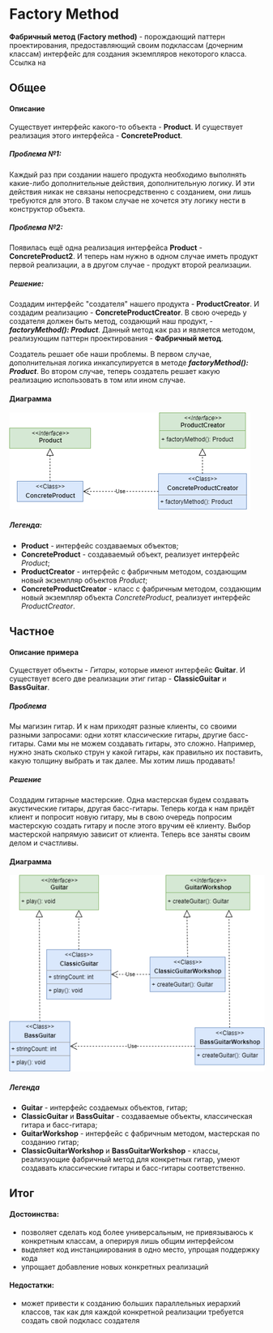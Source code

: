 # Factory Method

**Фабричный метод (Factory method)** - порождающий паттерн проектирования, предоставляющий своим подклассам (дочерним классам) интерфейс для создания экземпляров некоторого класса.  
Ссылка на 

## Общее

#### Описание
Существует интерфейс какого-то объекта - **Product**. И существует реализация этого интерфейса - **ConcreteProduct**. 
##### Проблема №1:
Каждый раз при создании нашего продукта необходимо выполнять какие-либо дополнительные действия, дополнительную логику. И эти действия никак не связаны непосредственно с созданием, они лишь требуются для этого. В таком случае не хочется эту логику нести в конструктор объекта. 
##### Проблема №2:
Появилась ещё одна реализация интерфейса **Product** - **ConcreteProduct2**. И теперь нам нужно в одном случае иметь продукт первой реализации, а в другом случае - продукт второй реализации.
##### Решение:
Создадим интерфейс "создателя" нашего продукта - **ProductCreator**. И создадим реализацию - **ConcreteProductCreator**. 
В свою очередь у создателя должен быть метод, создающий наш продукт, - **_factoryMethod(): Product_**.
Данный метод как раз и является методом, реализующим паттерн проектирования - **Фабричный метод**.

Создатель решает обе наши проблемы. В первом случае, дополнительная логика инкапсулируется в методе **_factoryMethod(): Product_**. Во втором случае, теперь создатель решает какую реализацию использовать в том или ином случае. 


#### Диаграмма
![Общая диаграмма](resources/factory-method.png)
##### Легенда:

 - **Product** - интерфейс создаваемых объектов;
 - **ConcreteProduct** - создаваемый объект, реализует интерфейс *Product*;
 - **ProductCreator** - интерфейс с фабричным методом, создающим новый экземпляр объектов *Product*;
 - **ConcreteProductCreator** - класс с фабричным методом, создающим новый экземпляр объекта *ConcreteProduct*, реализует интерфейс *ProductCreator*.

## Частное

#### Описание примера

Существует объекты - _Гитары_, которые имеют интерфейс **Guitar**. И существует всего две реализации этиг гитар - **ClassicGuitar** и **BassGuitar**.

##### Проблема

Мы магизин гитар. И к нам приходят разные клиенты, со своими разными запросами: одни хотят классические гитары, другие басс-гитары. Сами мы не можем создавать гитары, это сложно. Например, нужно знать сколько струн у какой гитары, как правильно их поставить, какую толщину выбрать и так далее. Мы хотим лишь продавать!  

##### Решение

Создадим гитарные мастерские. Одна мастерская будем создавать акустические гитары, другая басс-гитары. Теперь когда к нам придёт клиент и попросит новую гитару, мы в свою очередь попросим мастерскую создать гитару и после этого вручим её клиенту. Выбор мастерской напрямую зависит от клиента. Теперь все заняты своим делом и счастливы. 

#### Диаграмма
![Диаграмма примера](resources/guitars.png) 

##### Легенда

 - **Guitar** - интерфейс создаемых объектов, гитар;
 - **ClassicGuitar** и **BassGuitar** - создаваемые объекты, классическая гитара и басс-гитара;
 - **GuitarWorkshop** - интерфейс с фабричным методом, мастерская по созданию гитар;
 - **ClassicGuitarWorkshop** и **BassGuitarWorkshop** - классы, реализующие фабричный метод для конкретных гитар, умеют создавать классические гитары и басс-гитары соответственно.

## Итог
#### Достоинства:
* позволяет сделать код более универсальным, не привязываюсь к конкретным классам, а оперируя лишь общим интерфейсом
* выделяет код инстанциирования в одно место, упрощая поддержку кода
* упрощает добавление новых конкретных реализаций 

#### Недостатки:
* может привести к созданию больших параллельных иерархий классов, так как для каждой конкретной реализации требуется создать свой подкласс создателя 